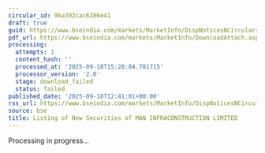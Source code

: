 ```yaml
---
circular_id: 96a392cac6286e41
draft: true
guid: https://www.bseindia.com/markets/MarketInfo/DispNoticesNCirculars.aspx?Noticeid={FDF7C2FD-9863-45F8-BE09-B7BC6480E5E3}&noticeno=20250918-42&dt=09/18/2025&icount=42&totcount=61&flag=0
pdf_url: https://www.bseindia.com/markets/MarketInfo/DownloadAttach.aspx?id=20250918-42&attachedId=
processing:
  attempts: 1
  content_hash: ''
  processed_at: '2025-09-18T15:28:04.781715'
  processor_version: '2.0'
  stage: download_failed
  status: failed
published_date: '2025-09-18T12:41:01+00:00'
rss_url: https://www.bseindia.com/markets/MarketInfo/DispNoticesNCirculars.aspx?Noticeid={FDF7C2FD-9863-45F8-BE09-B7BC6480E5E3}&noticeno=20250918-42&dt=09/18/2025&icount=42&totcount=61&flag=0
source: bse
title: Listing of New Securities of MAN INFRACONSTRUCTION LIMITED
---
```


Processing in progress...